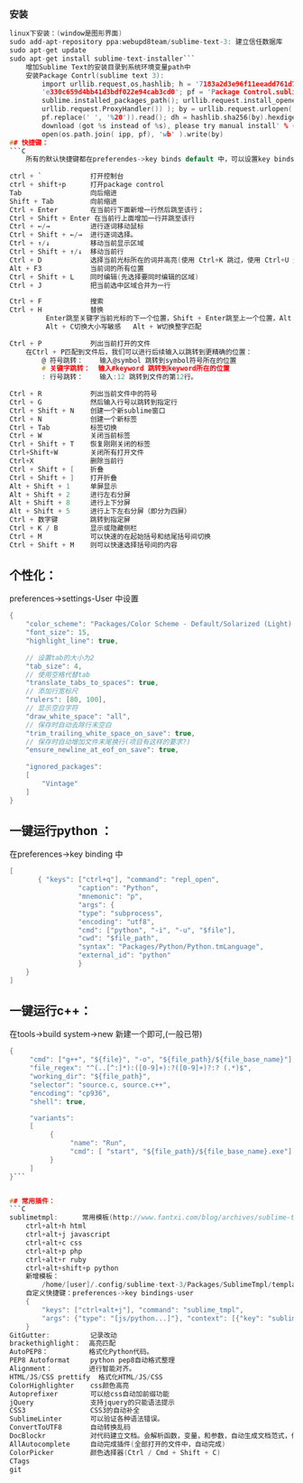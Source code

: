 
### 安装

```C
linux下安装：(window是图形界面)
sudo add-apt-repository ppa:webupd8team/sublime-text-3: 建立信任数据库
sudo apt-get update
sudo apt-get install sublime-text-installer```
    增加Sublime Text的安装目录到系统环境变量path中
    安装Package Contrl(sublime text 3):
        import urllib.request,os,hashlib; h = '7183a2d3e96f11eeadd761d777e62404' +
        'e330c659d4bb41d3bdf022e94cab3cd0'; pf = 'Package Control.sublime-package'; ipp =
        sublime.installed_packages_path(); urllib.request.install_opener( urllib.request.build_opener(
        urllib.request.ProxyHandler()) ); by = urllib.request.urlopen( 'http://sublime.wbond.net/' +
        pf.replace(' ', '%20')).read(); dh = hashlib.sha256(by).hexdigest(); print('Error validating
        download (got %s instead of %s), please try manual install' % (dh, h)) if dh != h else
        open(os.path.join( ipp, pf), 'wb' ).write(by)
## 快捷键：
```C
    所有的默认快捷键都在preferendes->key binds default 中，可以设置key binds user 中重新设置
    
ctrl + `            打开控制台
ctrl + shift+p      打开package control
Tab                 向后缩进
Shift + Tab         向前缩进
Ctrl + Enter        在当前行下面新增一行然后跳至该行；
Ctrl + Shift + Enter 在当前行上面增加一行并跳至该行
Ctrl + ←/→          进行逐词移动鼠标
Ctrl + Shift + ←/→  进行逐词选择。
Ctrl + ↑/↓          移动当前显示区域
Ctrl + Shift + ↑/↓  移动当前行
Ctrl + D            选择当前光标所在的词并高亮(使用 Ctrl+K 跳过，使用 Ctrl+U 进行回退，使用Esc退出多重编辑)
Alt + F3            当前词的所有位置
Ctrl + Shift + L    同时编辑(先选择要同时编辑的区域)
Ctrl + J            把当前选中区域合并为一行

Ctrl + F            搜索
Ctrl + H            替换
         Enter跳至关键字当前光标的下一个位置，Shift + Enter跳至上一个位置，Alt + Enter出现的所有位置
         Alt + C切换大小写敏感   Alt + W切换整字匹配
        
Ctrl + P            列出当前打开的文件
    在Ctrl + P匹配到文件后，我们可以进行后续输入以跳转到更精确的位置：
        @ 符号跳转：    输入@symbol 跳转到symbol符号所在的位置
        # 关键字跳转：  输入#keyword 跳转到keyword所在的位置
        : 行号跳转：    输入:12 跳转到文件的第12行。
    
Ctrl + R            列出当前文件中的符号
Ctrl + G            然后输入行号以跳转到指定行
Ctrl + Shift + N    创建一个新sublime窗口
Ctrl + N            创建一个新标签
Ctrl + Tab          标签切换
Ctrl + W            关闭当前标签
Ctrl + Shift + T    恢复刚刚关闭的标签
Ctrl+Shift+W        关闭所有打开文件
Ctrl+X              删除当前行
Ctrl + Shift + [    折叠
Ctrl + Shift + ]    打开折叠
Alt + Shift + 1     单屏显示
Alt + Shift + 2     进行左右分屏    
Alt + Shift + 8     进行上下分屏
Alt + Shift + 5     进行上下左右分屏（即分为四屏）
Ctrl + 数字键        跳转到指定屏
Ctrl + K / B        显示或隐藏侧栏
Ctrl + M            可以快速的在起始括号和结尾括号间切换
Ctrl + Shift + M    则可以快速选择括号间的内容
```


## 个性化：

preferences->settings-User 中设置
```C
{
	"color_scheme": "Packages/Color Scheme - Default/Solarized (Light).tmTheme", (提前P-C安装)
	"font_size": 15,
	"highlight_line": true,
	
	// 设置tab的大小为2
    "tab_size": 4,
    // 使用空格代替tab
    "translate_tabs_to_spaces": true,
    // 添加行宽标尺
    "rulers": [80, 100],
    // 显示空白字符
    "draw_white_space": "all",
    // 保存时自动去除行末空白
    "trim_trailing_white_space_on_save": true,
    // 保存时自动增加文件末尾换行(项目有这样的要求?)
    "ensure_newline_at_eof_on_save": true,
    
	"ignored_packages":
	[
		"Vintage"
	]
}

```

## 一键运行python ：

在preferences->key binding 中
```C
[
       { "keys": ["ctrl+q"], "command": "repl_open",
                 "caption": "Python",
                 "mnemonic": "p",
                 "args": {
                 "type": "subprocess",
                 "encoding": "utf8",
                 "cmd": ["python", "-i", "-u", "$file"],
                 "cwd": "$file_path",
                 "syntax": "Packages/Python/Python.tmLanguage",
                 "external_id": "python"
                 }
    }
]
```


## 一键运行c++：

在tools->build system->new 新建一个即可,(一般已带)
```C
{
     "cmd": ["g++", "${file}", "-o", "${file_path}/${file_base_name}"],
     "file_regex": "^(..[^:]*):([0-9]+):?([0-9]+)?:? (.*)$",
     "working_dir": "${file_path}",
     "selector": "source.c, source.c++",
     "encoding": "cp936",
     "shell": true,

     "variants":
     [
          {
               "name": "Run",
               "cmd": [ "start", "${file_path}/${file_base_name}.exe"]
          }
     ]
}```


## 常用插件：
```C
sublimetmpl:      常用模板(http://www.fantxi.com/blog/archives/sublime-template-engine-sublimetmpl/)
    ctrl+alt+h html
    ctrl+alt+j javascript
    ctrl+alt+c css
    ctrl+alt+p php
    ctrl+alt+r ruby
    ctrl+alt+shift+p python
    新增模板：
        /home/[user]/.config/sublime-text-3/Packages/SublimeTmpl/templates中新建对应的模板:[name].tmpl
    自定义快捷键：preferences->key bindings-user
    {
        "keys": ["ctrl+alt+j"], "command": "sublime_tmpl",
        "args": {"type": "[js/python...]"}, "context": [{"key": "sublime_tmpl.js"}]
    }
GitGutter:          记录改动
brackethighlight：  高亮匹配
AutoPEP8：          格式化Python代码。
PEP8 Autoformat     python pep8自动格式整理
Alignment：         进行智能对齐。
HTML/JS/CSS prettify  格式化HTML/JS/CSS
ColorHighlighter    css颜色高亮
Autoprefixer        可以给css自动加前缀功能
jQuery              支持jquery的只能语法提示
CSS3                CSS3的自动补全
SublimeLinter       可以验证各种语法错误。
ConvertToUTF8       自动转换乱码
DocBlockr           对代码建立文档。会解析函数，变量，和参数，自动生成文档范式，你的工作就是去填充对应的说明。
AllAutocomplete     自动完成插件(全部打开的文件中，自动完成)
ColorPicker         颜色选择器(Ctrl / Cmd + Shift + C)
CTags                   
git 
```
